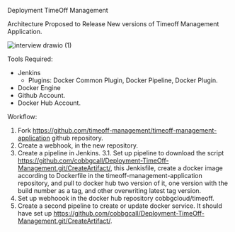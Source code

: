 
Deployment TimeOff Management

Architecture Proposed to Release New versions of Timeoff Management Application.

![interview drawio (1)](https://user-images.githubusercontent.com/7906235/167472027-c27bbdfe-afdc-49b4-9888-bcb8744834d6.png)

Tools Required:
- Jenkins
  + Plugins: Docker Common Plugin, Docker Pipeline, Docker Plugin.
- Docker Engine
- Github Account.
- Docker Hub Account. 

Workflow:

1. Fork https://github.com/timeoff-management/timeoff-management-application github repository.
2. Create a webhook, in the new repository.
3. Create a pipeline in Jenkins.
  3.1. Set up pipeline to download the script https://github.com/cobbgcall/Deployment-TimeOff-Management.git/CreateArtifact/, this Jenkisfile, create a docker image according to Dockerfile in the timeoff-management-application repository, and pull to docker hub two version of it, one version with the build number as a tag, and other overwriting latest tag version.
4. Set up webhoook in the docker hub repository cobbgcloud/timeoff.
5. Create a second pipeline to create or update docker service. It should have set up https://github.com/cobbgcall/Deployment-TimeOff-Management.git/CreateArtifact/.
